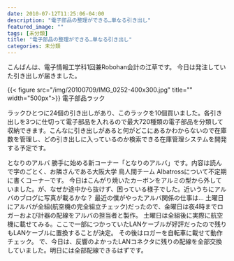```yaml
---
date: 2010-07-12T11:25:06-04:00
description: "電子部品の整理ができる…単なる引き出し"
featured_image: ""
tags: [未分類]
title: "電子部品の整理ができる…単なる引き出し"
categories: 未分類
---
```


こんばんは、電子情報工学科1回兼Robohan会計の江草です。
今日は発注していた引き出しが届きました。

{{< figure src="/img/20100709/IMG_0252-400x300.jpg" title="" width="500px">}}
電子部品ラック

ラックひとつに24個の引き出しがあり、このラックを10個買いました。各引き出しを3つに仕切って電子部品を入れるので最大720種類の電子部品を分類して収納できます。こんなに引き出しがあると何がどこにあるかわからないので在庫数を管理し、どの引き出しに入っているのか検索できる在庫管理システムを開発する予定です。

となりのアルバ
勝手に始める新コーナー「となりのアルバ」です。内容は読んで字のごとく、お隣さんである大阪大学 鳥人間チーム Albatrossについて不定期に書くコーナーです。
今日はこんがり焼いたカーボンをアルミの型から外していました。が、なぜか途中から抜けず、困っている様子でした。近いうちにアルバのブログに写真が載るかな？
最近の僕がやったアルバ関係の仕事は…
土曜日にアルバが全組(航空機の完全組立チェック)だったので、金曜日は夜4時までロガーおよび計器の配線をアルバの担当者と製作。
土曜日は全組後に実際に航空機に載せてみる。ここで一部につかっていたLANケーブルが好評だったので残りもLANケーブルに置換することが決定。
その後はロガーを自転車に載せて動作チェック。
で、今日は、反響のよかったLANコネクタに残りの配線を全部交換していました。明日には全部配線できるはずです。
